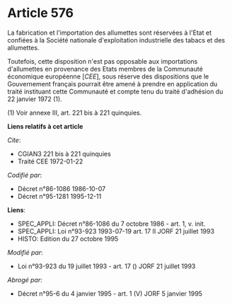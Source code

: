# Article 576

La fabrication et l'importation des allumettes sont réservées à l'Etat et confiées à la Société nationale d'exploitation
industrielle des tabacs et des allumettes.

Toutefois, cette disposition n'est pas opposable aux importations d'allumettes en provenance des Etats membres de la
Communauté économique européenne [*CEE*], sous réserve des dispositions que le Gouvernement français pourrait être amené à
prendre en application du traité instituant cette Communauté et compte tenu du traité d'adhésion du 22 janvier 1972 (1).

(1) Voir annexe III, art. 221 bis à 221 quinquies.

**Liens relatifs à cet article**

_Cite_:

  - CGIAN3 221 bis à 221 quinquies
  - Traité CEE 1972-01-22

_Codifié par_:

  - Décret n°86-1086 1986-10-07
  - Décret n°95-1281 1995-12-11

**Liens**:

  - SPEC_APPLI: Décret n°86-1086 du 7 octobre 1986 - art. 1, v. init.
  - SPEC_APPLI: Loi n°93-923 1993-07-19 art. 17 II JORF 21 juillet 1993
  - HISTO: Edition du 27 octobre 1995

_Modifié par_:

  - Loi n°93-923 du 19 juillet 1993 - art. 17 () JORF 21 juillet 1993

_Abrogé par_:

  - Décret n°95-6 du 4 janvier 1995 - art. 1 (V) JORF 5 janvier 1995

